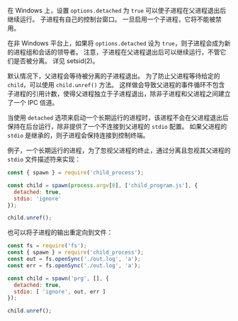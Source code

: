 <!-- YAML
added: v0.7.10
-->

在 Windows 上，设置 `options.detached` 为 `true` 可以使子进程在父进程退出后继续运行。
子进程有自己的控制台窗口。
一旦启用一个子进程，它将不能被禁用。

在非 Windows 平台上，如果将 `options.detached` 设为 `true`，则子进程会成为新的进程组和会话的领导者。
注意，子进程在父进程退出后可以继续运行，不管它们是否被分离。
详见 setsid(2)。

默认情况下，父进程会等待被分离的子进程退出。
为了防止父进程等待给定的 `child`，可以使用 `child.unref()` 方法。
这样做会导致父进程的事件循环不包含子进程的引用计数，使得父进程独立于子进程退出，除非子进程和父进程之间建立了一个 IPC 信道。

当使用 `detached` 选项来启动一个长期运行的进程时，该进程不会在父进程退出后保持在后台运行，除非提供了一个不连接到父进程的 `stdio` 配置。
如果父进程的 `stdio` 是继承的，则子进程会保持连接到控制终端。

例子，一个长期运行的进程，为了忽视父进程的终止，通过分离且忽视其父进程的 `stdio` 文件描述符来实现：

```js
const { spawn } = require('child_process');

const child = spawn(process.argv[0], ['child_program.js'], {
  detached: true,
  stdio: 'ignore'
});

child.unref();
```

也可以将子进程的输出重定向到文件：

```js
const fs = require('fs');
const { spawn } = require('child_process');
const out = fs.openSync('./out.log', 'a');
const err = fs.openSync('./out.log', 'a');

const child = spawn('prg', [], {
  detached: true,
  stdio: [ 'ignore', out, err ]
});

child.unref();
```

